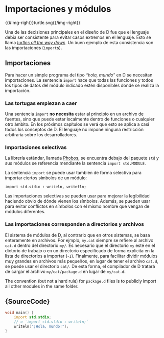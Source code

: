 # Importaciones y módulos

{{#img-right}}turtle.svg{{/img-right}}

Una de las decisiones principales en el diseño de D fue que el lenguaje debía
ser consistente para evitar casos extremos en el lenguaje. Esto se llama
[_turtles all the way down_](https://en.wikipedia.org/wiki/Turtles_all_the_way_down).
Un buen ejemplo de esta consistencia son las importaciones (`import`s).

## Importaciones

Para hacer un simple programa del tipo _“hola, mundo”_ en D se necesitan
importaciones. La sentencia `import` hace que todas las funciones y todos los
tipos de datos del módulo indicado estén disponibles donde se realiza la
importación.

### Las tortugas empiezan a caer

Una sentencia `import` **no necesita** estar al principio en un archivo de
fuentes, sino que puede estar localmente dentro de funciones o cualquier otro
ámbito. En los próximos capítulos se verá que esto se aplica a casi todos los conceptos
de D. El lenguaje no impone ninguna restricción arbitraria sobre los
desarrolladores.

### Importaciones selectivas

La librería estándar, llamada [Phobos](https://dlang.org/phobos/), se encuentra
debajo del paquete `std` y sus módulos se referencia mendiante la sentencia
`import std.MODULE`.

La sentencia `import` se puede usar también de forma selectiva para importar
ciertos símbolos de un módulo:

    import std.stdio : writeln, writefln;

Las importaciones selectivas se pueden usar para mejorar la legibilidad
haciendo obvio de dónde vienen los símbolos. Además, se pueden usar para
evitar conflictos en símbolos con el mismo nombre que vengan de módulos
diferentes.

### Las importaciones corresponden a directorios y archivos

El sistema de módulos de D, al contrario que en otros sistemas, se basa
enteramente en archivos. Por ejmplo, `my.cat` siempre se refiere al archivo
`cat.d` dentro del directorio `my/`. Es necesario que el directorio `my`
esté en el dictorio de trabajo o en un directorio especificado de forma
explícita en la lista de directorios a importar (`-I`). Finalmente, para
facilitar dividir módulos muy grandes en archivos más pequeños, en lugar de
tener el archivo `cat.d`, se puede usar el directorio `cat/`. De esta forma,
el compilador de D tratará de cargar el archivo `my/cat/package.d` en lugar
de `my/cat.d`.

The convention (but not a hard rule) for `package.d` files is to publicly import
all other modules in the same folder.

## {SourceCode}

```d
void main() {
    import std.stdio;
    // o `import std.stdio : writeln;`
    writeln("¡Hola, mundo!");
}
```

